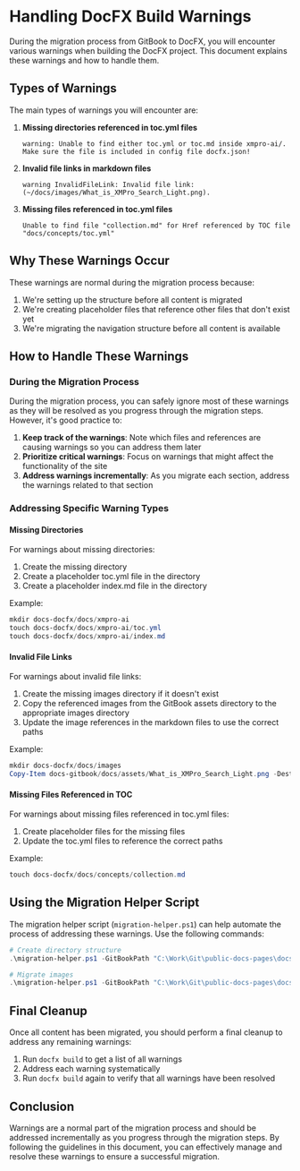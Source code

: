 # Handling DocFX Build Warnings

During the migration process from GitBook to DocFX, you will encounter various warnings when building the DocFX project. This document explains these warnings and how to handle them.

## Types of Warnings

The main types of warnings you will encounter are:

1. **Missing directories referenced in toc.yml files**
   ```
   warning: Unable to find either toc.yml or toc.md inside xmpro-ai/. Make sure the file is included in config file docfx.json!
   ```

2. **Invalid file links in markdown files**
   ```
   warning InvalidFileLink: Invalid file link:(~/docs/images/What_is_XMPro_Search_Light.png).
   ```

3. **Missing files referenced in toc.yml files**
   ```
   Unable to find file "collection.md" for Href referenced by TOC file "docs/concepts/toc.yml"
   ```

## Why These Warnings Occur

These warnings are normal during the migration process because:

1. We're setting up the structure before all content is migrated
2. We're creating placeholder files that reference other files that don't exist yet
3. We're migrating the navigation structure before all content is available

## How to Handle These Warnings

### During the Migration Process

During the migration process, you can safely ignore most of these warnings as they will be resolved as you progress through the migration steps. However, it's good practice to:

1. **Keep track of the warnings**: Note which files and references are causing warnings so you can address them later
2. **Prioritize critical warnings**: Focus on warnings that might affect the functionality of the site
3. **Address warnings incrementally**: As you migrate each section, address the warnings related to that section

### Addressing Specific Warning Types

#### Missing Directories

For warnings about missing directories:

1. Create the missing directory
2. Create a placeholder toc.yml file in the directory
3. Create a placeholder index.md file in the directory

Example:
```powershell
mkdir docs-docfx/docs/xmpro-ai
touch docs-docfx/docs/xmpro-ai/toc.yml
touch docs-docfx/docs/xmpro-ai/index.md
```

#### Invalid File Links

For warnings about invalid file links:

1. Create the missing images directory if it doesn't exist
2. Copy the referenced images from the GitBook assets directory to the appropriate images directory
3. Update the image references in the markdown files to use the correct paths

Example:
```powershell
mkdir docs-docfx/docs/images
Copy-Item docs-gitbook/docs/assets/What_is_XMPro_Search_Light.png -Destination docs-docfx/docs/images/
```

#### Missing Files Referenced in TOC

For warnings about missing files referenced in toc.yml files:

1. Create placeholder files for the missing files
2. Update the toc.yml files to reference the correct paths

Example:
```powershell
touch docs-docfx/docs/concepts/collection.md
```

## Using the Migration Helper Script

The migration helper script (`migration-helper.ps1`) can help automate the process of addressing these warnings. Use the following commands:

```powershell
# Create directory structure
.\migration-helper.ps1 -GitBookPath "C:\Work\Git\public-docs-pages\docs-gitbook" -DocFXPath "C:\Work\Git\public-docs-pages\docs-docfx" -CreateStructure

# Migrate images
.\migration-helper.ps1 -GitBookPath "C:\Work\Git\public-docs-pages\docs-gitbook" -DocFXPath "C:\Work\Git\public-docs-pages\docs-docfx" -MigrateImages
```

## Final Cleanup

Once all content has been migrated, you should perform a final cleanup to address any remaining warnings:

1. Run `docfx build` to get a list of all warnings
2. Address each warning systematically
3. Run `docfx build` again to verify that all warnings have been resolved

## Conclusion

Warnings are a normal part of the migration process and should be addressed incrementally as you progress through the migration steps. By following the guidelines in this document, you can effectively manage and resolve these warnings to ensure a successful migration.

